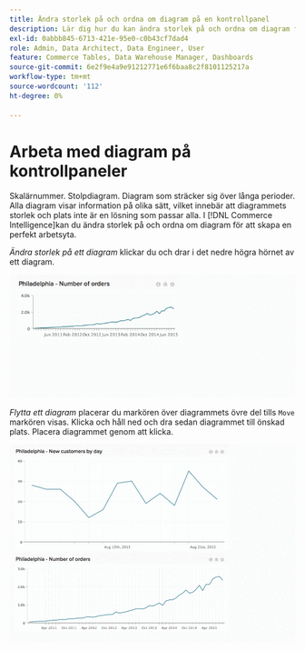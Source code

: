 ```yaml
---
title: Ändra storlek på och ordna om diagram på en kontrollpanel
description: Lär dig hur du kan ändra storlek på och ordna om diagram för att skapa en perfekt arbetsyta.
exl-id: 0abbb845-6713-421e-95e0-c0b43cf7dad4
role: Admin, Data Architect, Data Engineer, User
feature: Commerce Tables, Data Warehouse Manager, Dashboards
source-git-commit: 6e2f9e4a9e91212771e6f6baa8c2f8101125217a
workflow-type: tm+mt
source-wordcount: '112'
ht-degree: 0%

---
```


# Arbeta med diagram på kontrollpaneler

Skalärnummer. Stolpdiagram. Diagram som sträcker sig över långa perioder. Alla diagram visar information på olika sätt, vilket innebär att diagrammets storlek och plats inte är en lösning som passar alla. I [!DNL Commerce Intelligence]kan du ändra storlek på och ordna om diagram för att skapa en perfekt arbetsyta.

*Ändra storlek på ett diagram* klickar du och drar i det nedre högra hörnet av ett diagram.

![ändra storlek på diagram](../../assets/Resize_Chart_in_Dashboard.gif)

*Flytta ett diagram* placerar du markören över diagrammets övre del tills `Move` markören visas. Klicka och håll ned och dra sedan diagrammet till önskad plats. Placera diagrammet genom att klicka.

![flytta diagram](../../assets/Move_Chart_in_Dashboard.gif)
